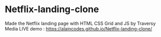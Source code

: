 # Netflix-landing-clone
Made the Netflix landing page with HTML CSS Grid and JS by Traversy Media
 LIVE demo :  https://alaincodes.github.io/Netflix-landing-clone/

